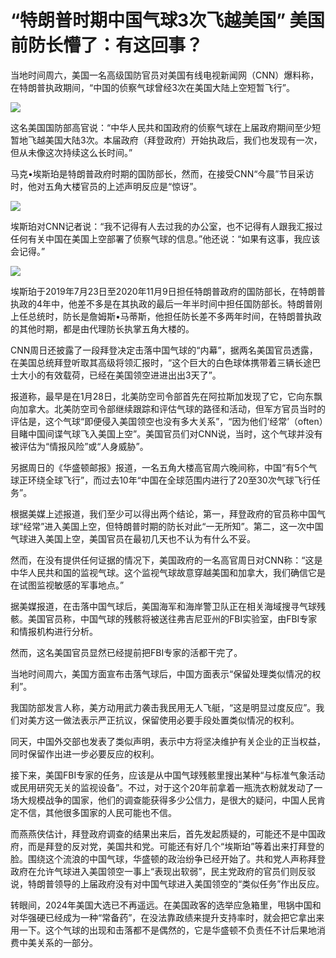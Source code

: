 # “特朗普时期中国气球3次飞越美国” 美国前防长懵了：有这回事？

当地时间周六，美国一名高级国防官员对美国有线电视新闻网（CNN）爆料称，在特朗普执政期间，“中国的侦察气球曾经3次在美国大陆上空短暂飞行”。

![](https://inews.gtimg.com/newsapp_bt/0/15646553418/1000)

这名美国国防部高官说：“中华人民共和国政府的侦察气球在上届政府期间至少短暂地飞越美国大陆3次。本届政府（拜登政府）开始执政后，我们也发现有一次，但从未像这次持续这么长时间。”

马克•埃斯珀是特朗普政府时期的国防部长，然而，在接受CNN“今晨”节目采访时，他对五角大楼官员的上述声明反应是“惊讶”。

![](https://inews.gtimg.com/newsapp_bt/0/15646553417/1000)

埃斯珀对CNN记者说：“我不记得有人去过我的办公室，也不记得有人跟我汇报过任何有关中国在美国上空部署了侦察气球的信息。”他还说：“如果有这事，我应该会记得。”

![](https://inews.gtimg.com/newsapp_bt/0/15646553416/1000)

埃斯珀于2019年7月23日至2020年11月9日担任特朗普政府的国防部长，在特朗普执政的4年中，他差不多是在其执政的最后一年半时间中担任国防部长。特朗普刚上任总统时，防长是詹姆斯•马蒂斯，他担任防长差不多两年时间，在特朗普执政的其他时期，都是由代理防长执掌五角大楼的。

CNN周日还披露了一段拜登决定击落中国气球的“内幕”，据两名美国官员透露，在美国总统拜登听取其高级将领汇报时，“这个巨大的白色球体携带着三辆长途巴士大小的有效载荷，已经在美国领空进进出出3天了”。

报道称，最早是在1月28日，北美防空司令部首先在阿拉斯加发现了它，它向东飘向加拿大。北美防空司令部继续跟踪和评估气球的路径和活动，但军方官员当时的评估是，这个气球“即便侵入美国领空也没有多大关系”，“因为他们‘经常’（often）目睹中国间谍气球飞入美国上空”。美国官员们对CNN说，当时，这个气球并没有被评估为“情报风险”或“人身威胁”。

另据周日的《华盛顿邮报》报道，一名五角大楼高官周六晚间称，中国“有5个气球正环绕全球飞行”，而过去10年“中国在全球范围内进行了20至30次气球飞行任务”。

根据美媒上述报道，我们至少可以得出两个结论，第一，拜登政府的官员称中国气球“经常”进入美国上空，但特朗普时期的防长对此“一无所知”。第二，这一次中国气球进入美国上空，美国官员在最初几天也不认为有什么不妥。

然而，在没有提供任何证据的情况下，美国政府的一名高官周日对CNN称：“这是中华人民共和国的监视气球。这个监视气球故意穿越美国和加拿大，我们确信它是在试图监视敏感的军事地点。”

据美媒报道，在击落中国气球后，美国海军和海岸警卫队正在相关海域搜寻气球残骸。美国官员称，中国气球的残骸将被送往弗吉尼亚州的FBI实验室，由FBI专家和情报机构进行分析。

然而，这名美国官员显然已经提前把FBI专家的活都干完了。

当地时间周六，美国方面宣布击落气球后，中国方面表示“保留处理类似情况的权利”。

我国防部发言人称，美方动用武力袭击我民用无人飞艇，“这是明显过度反应”。我们对美方这一做法表示严正抗议，保留使用必要手段处置类似情况的权利。

同天，中国外交部也发表了类似声明，表示中方将坚决维护有关企业的正当权益，同时保留作出进一步必要反应的权利。

接下来，美国FBI专家的任务，应该是从中国气球残骸里搜出某种“与标准气象活动或民用研究无关的监视设备”。不过，对于这个20年前拿着一瓶洗衣粉就发动了一场大规模战争的国家，他们的调查能获得多少公信力，是很大的疑问，中国人民肯定不信，其他很多国家的人民可能也不信。

而燕燕侠估计，拜登政府调查的结果出来后，首先发起质疑的，可能还不是中国政府，而是拜登的反对党，美国共和党。可能还有好几个“埃斯珀”等着出来打拜登的脸。围绕这个流浪的中国气球，华盛顿的政治纷争已经开始了。共和党人声称拜登政府在允许气球进入美国领空一事上“表现出软弱”，民主党政府的官员们则反驳说，特朗普领导的上届政府没有对中国气球进入美国领空的“类似任务”作出反应。

转眼间，2024年美国大选已不再遥远。在美国政客的选举应急箱里，甩锅中国和对华强硬已经成为一种“常备药”，在没法靠政绩来提升支持率时，就会把它拿出来用一下。这个气球的出现和击落都不是偶然的，它是华盛顿不负责任不计后果地消费中美关系的一部分。

